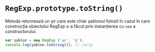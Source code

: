 # `RegExp.prototype.toString()`

Metoda returnează un șir care este chiar șablonul folosit în cazul în care construcția obiectului RegExp s-a făcut prin instanțierea cu `new` a constructorului.

```javascript
var șablon = new RegExp ('ac', 'g');
console.log(șablon.toString()); // /ac/g
```
